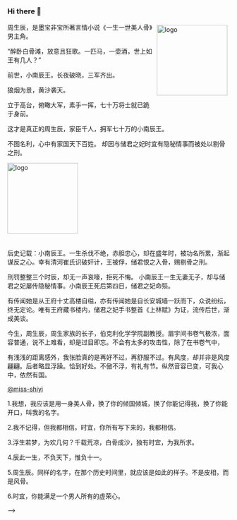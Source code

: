 ### Hi there 👋


<img src="https://github-readme-stats.vercel.app/api?username=mr-zhoushengchen&show_icons=true" alt="logo" height="160" align="right" style="margin: 5px; margin-bottom: 20px;" />

周生辰，是墨宝非宝所著言情小说《一生一世美人骨》男主角。

“醉卧白骨滩，放意且狂歌。一匹马，一壶酒，世上如王有几人？”

前世，小南辰王。长夜破晓，三军齐出。

狼烟为景，黄沙袭天。

立于高台，俯瞰大军，素手一挥，七十万将士就已跪于身前。

这才是真正的周生辰，家臣千人，拥军七十万的小南辰王。

不图名利，心中有家国天下百姓。
却因与储君之妃时宜有隐秘情事而被处以剔骨之刑。

<img src="https://github-profile-trophy.vercel.app/?username=mr-zhoushengchen&theme=flat&column=7" alt="logo" height="160" align="center" style="margin: auto; margin-bottom: 20px;" />



后史记载：小南辰王。一生杀伐不绝，赤胆忠心，却在盛年时，被功名所累，渐起谋反之心。幸有清河崔氏识破奸计，王被俘，储君恨之入骨，赐剔骨之刑。 

刑罚整整三个时辰，却无一声哀嚎，拒死不悔。 小南辰王一生无妻无子，却与储君之妃屡传隐秘情事。小南辰王死后第四日，储君之妃命殒。

有传闻她是从王府十丈高楼自缢，亦有传闻她是自长安城墙一跃而下，众说纷纭，终无定论。唯有王府藏书楼内，储君之妃手书整首《上林赋》为证，流传后世，渐成美谈。

今生，周生辰，周生家族的长子，伯克利化学学院副教授。眉宇间书卷气极浓，面容普通，说不上难看，却是过目即忘。不会有太多的攻击性，除了在书卷气中，

有浅浅的距离感外，我张脸真的是再好不过，再舒服不过。有风度，却并非是风度翩翩。后者略显浮躁。恰到好处。不傲不浮，有礼有节。纵然音容已变，可我心中，依然有国。

[@miss-shiyi](https://github.com/miss-shiyi)

1.我想，我应该是用一身美人骨，换了你的倾国倾城，换了你能记得我，换了你能开口，叫我的名字。

2.我不记得，但我都相信。时宜，你所有写下来的，我都相信。

3.浮生若梦，为欢几何？千载荒凉，白骨成沙，独有时宜，为我所求。

4.辰此一生，不负天下，惟负十一。

5.周生辰。同样的名字，在那个历史时间里，就应该是如此的样子。不是皮相，而是风骨。

6.时宜，你能满足一个男人所有的虚荣心。

<!-- issueTable -->

<!-- issueTable -->

-->

